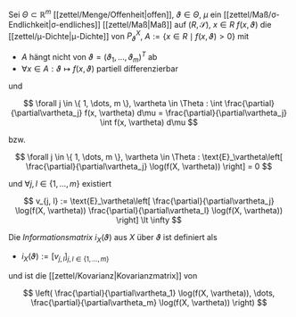 Sei $\Theta \subset \mathbb{R}^m$ [[zettel/Menge/Offenheit|offen]], $\vartheta \in \Theta$, $\mu$ ein [[zettel/Maß/σ-Endlichkeit|σ-endliches]] [[zettel/Maß|Maß]] auf $(R, \mathscr{S})$, $x \in R$ $f(x, \vartheta)$ die [[zettel/μ-Dichte|μ-Dichte]] von $P_\vartheta^X$, $A := \{ x \in R \mid f(x, \vartheta) \gt 0 \}$ mit
- $A$ hängt nicht von $\vartheta = (\vartheta_1, \dots, \vartheta_m)^T$ ab
- $\forall x \in A : \vartheta \mapsto f(x, \vartheta)$ partiell differenzierbar

und

$$
	\forall j \in \{ 1, \dots, m \}, \vartheta \in \Theta : \int \frac{\partial}{\partial\vartheta_j} f(x, \vartheta) d\mu = \frac{\partial}{\partial\vartheta_j} \int f(x, \vartheta) d\mu
$$

bzw.

$$
	\forall j \in \{ 1, \dots, m \}, \vartheta \in \Theta : \text{E}_\vartheta\left[ \frac{\partial}{\partial\vartheta_j} \log(f(X, \vartheta)) \right] = 0
$$

und $\forall j, l \in \{ 1, \dots, m \}$ existiert

$$
	v_{j, l} := \text{E}_\vartheta\left[ \frac{\partial}{\partial\vartheta_j} \log(f(X, \vartheta)) \frac{\partial}{\partial\vartheta_l} \log(f(X, \vartheta)) \right] \lt \infty
$$

Die *Informationsmatrix* $i_X(\vartheta)$ aus $X$ über $\vartheta$ ist definiert als
- $i_X(\vartheta) := [v_{j, l}]_{j, l \in \{ 1, \dots, m \}}$

und ist die [[zettel/Kovarianz|Kovarianzmatrix]] von

$$
	\left( \frac{\partial}{\partial\vartheta_1} \log(f(X, \vartheta)), \dots, \frac{\partial}{\partial\vartheta_m} \log(f(X, \vartheta)) \right)
$$